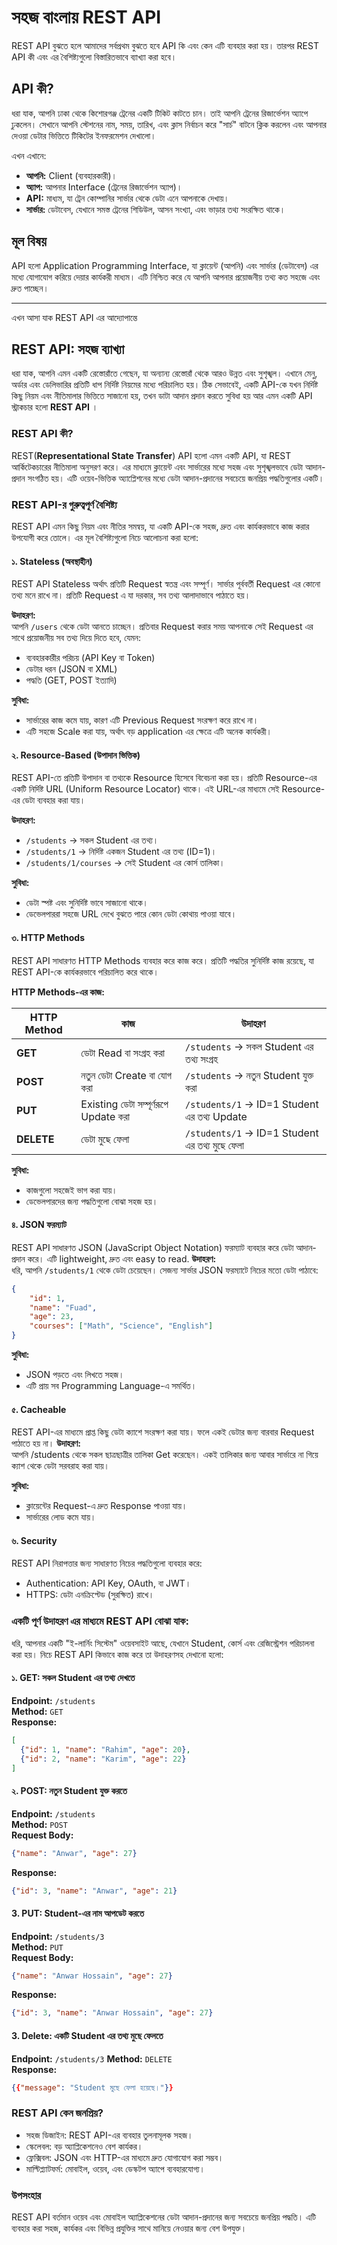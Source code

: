# সহজ বাংলায় REST API

REST API বুঝতে হলে আমাদের সর্বপ্রথম বুঝতে হবে API কি এবং কেন এটি ব্যবহার করা হয়। তারপর REST API কী এবং এর বৈশিষ্ট্যগুলো বিস্তারিতভাবে ব্যাখ্যা করা হবে।
## API কী?  
ধরা যাক, আপনি ঢাকা থেকে কিশোরগঞ্জ ট্রেনের একটি টিকিট কাটতে চান। তাই আপনি ট্রেনের রিজার্ভেশন অ্যাপে ঢুকলেন। সেখানে আপনি স্টেশনের নাম, সময়, তারিখ, এবং ক্লাস নির্বাচন করে "সার্চ" বাটনে ক্লিক করলেন এবং আপনার দেওয়া ডেটার ভিত্তিতে টিকিটের ইনফরমেশন দেখালো।

এখন এখানে:
- **আপনি:** Client (ব্যবহারকারী)।
- **অ্যাপ:** আপনার Interface (ট্রেনের রিজার্ভেশন অ্যাপ)।
- **API:** মাধ্যম, যা ট্রেন কোম্পানির সার্ভার থেকে ডেটা এনে আপনাকে দেখায়।
- **সার্ভার:** ডেটাবেস, যেখানে সমস্ত ট্রেনের শিডিউল, আসন সংখ্যা, এবং ভাড়ার তথ্য সংরক্ষিত থাকে।


## মূল বিষয়
API হলো Application Programming Interface, যা ক্লায়েন্ট (আপনি) এবং সার্ভার (ডেটাবেস) এর মধ্যে যোগাযোগ করিয়ে দেয়ার কার্যকরী মাধ্যম। এটি নিশ্চিত করে যে আপনি আপনার প্রয়োজনীয় তথ্য কত সহজে এবং দ্রুত পাচ্ছেন।

---
এখন আসা যাক REST API এর আদ্যোপান্তে
## REST API: সহজ ব্যাখ্যা

ধরা যাক, আপনি এমন একটি রেস্তোরাঁতে গেছেন, যা অন্যান্য রেস্তোরাঁ থেকে আরও উন্নত এবং সুশৃঙ্খল। এখানে মেনু, অর্ডার এবং ডেলিভারির প্রতিটি ধাপ নির্দিষ্ট নিয়মের মধ্যে পরিচালিত হয়। ঠিক সেভাবেই, একটি API-কে যখন নির্দিষ্ট কিছু নিয়ম এবং নীতিমালার ভিত্তিতে সাজানো হয়, তখন ডাটা আদান প্রদান করতে সুবিধা হয় আর এমন একটি API স্ট্রাকচার হলো  **REST API** । 

### REST API কী?
REST(**Representational State Transfer**) API হলো এমন একটি API, যা REST আর্কিটেকচারের নীতিমালা অনুসরণ করে। এর মাধ্যমে ক্লায়েন্ট এবং সার্ভারের মধ্যে সহজ এবং সুশৃঙ্খলভাবে ডেটা আদান-প্রদান সংগঠিত হয়। এটি ওয়েব-ভিত্তিক অ্যাপ্লিেশনের মধ্যে ডেটা আদান-প্রদানের সবচেয়ে জনপ্রিয় পদ্ধতিগুলোর একটি।

### REST API-র গুরুত্বপূর্ণ বৈশিষ্ট্য

REST API এমন কিছু নিয়ম এবং নীতির সমন্বয়, যা একটি API-কে সহজ, দ্রুত এবং কার্যকরভাবে কাজ করার উপযোগী করে তোলে। এর মূল বৈশিষ্ট্যগুলো নিচে আলোচনা করা হলো:

#### ১. Stateless (অবস্থাহীন)

REST API Stateless অর্থাৎ প্রতিটি Request স্বতন্ত্র এবং সম্পূর্ণ। সার্ভার পূর্ববর্তী Request এর কোনো তথ্য মনে রাখে না। প্রতিটি Request এ যা দরকার, সব তথ্য আলাদাভাবে পাঠাতে হয়।

**উদাহরণ:**  
আপনি `/users` থেকে ডেটা আনতে চাচ্ছেন। প্রতিবার Request করার সময় আপনাকে সেই Request এর সাথে প্রয়োজনীয় সব তথ্য দিয়ে দিতে হবে, যেমন:
- ব্যবহারকারীর পরিচয় (API Key বা Token)
- ডেটার ধরন (JSON বা XML)
- পদ্ধতি (GET, POST ইত্যাদি)

**সুবিধা:**
- সার্ভারের কাজ কমে যায়, কারণ এটি Previous Request সংরক্ষণ করে রাখে না।
- এটি সহজে Scale করা যায়, অর্থাৎ বড় application এর ক্ষেত্রে এটি অনেক কার্যকরী।

#### ২. Resource-Based (উপাদান ভিত্তিক)

REST API-তে প্রতিটি উপাদান বা তথ্যকে Resource হিসেবে বিবেচনা করা হয়। প্রতিটি Resource-এর একটি নির্দিষ্ট URL (Uniform Resource Locator) থাকে। এই URL-এর মাধ্যমে সেই Resource-এর ডেটা ব্যবহার করা যায়।

**উদাহরণ:**
- `/students` → সকল Student এর তথ্য।
- `/students/1` → নির্দিষ্ট একজন Student এর তথ্য (ID=1)।
- `/students/1/courses` → সেই Student এর কোর্স তালিকা।

**সুবিধা:**
- ডেটা স্পষ্ট এবং সুনির্দিষ্ট ভাবে সাজানো থাকে।
- ডেভেলপাররা সহজে URL দেখে বুঝতে পারে কোন ডেটা কোথায় পাওয়া যাবে।


#### ৩. HTTP Methods

REST API সাধারণত HTTP Methods ব্যবহার করে কাজ করে। প্রতিটি পদ্ধতির সুনির্দিষ্ট কাজ রয়েছে, যা REST API-কে কার্যকরভাবে পরিচালিত করে থাকে।

**HTTP Methods-এর কাজ:**

| HTTP Method  | কাজ                          | উদাহরণ                        |
|------------|-----------------------------|-------------------------------|
| **GET**    | ডেটা Read বা সংগ্রহ করা       | `/students` → সকল Student এর তথ্য সংগ্রহ |
| **POST**   | নতুন ডেটা Create বা যোগ করা  | `/students` → নতুন Student যুক্ত করা   |
| **PUT**    | Existing ডেটা সম্পূর্ণরূপে Update করা | `/students/1` → ID=1 Student এর তথ্য Update |
| **DELETE** | ডেটা মুছে ফেলা              | `/students/1` → ID=1 Student এর তথ্য মুছে ফেলা |


**সুবিধা:**
- কাজগুলো সহজেই ভাগ করা যায়।
- ডেভেলপারদের জন্য পদ্ধতিগুলো বোঝা সহজ হয়।

#### ৪. JSON ফরম্যাট

REST API সাধারণত JSON (JavaScript Object Notation) ফরম্যাট ব্যবহার করে ডেটা আদান-প্রদান করে। এটি lightweight, দ্রুত এবং easy to read.
**উদাহরণ:**  
ধরি, আপনি `/students/1` থেকে ডেটা চেয়েছেন। সেজন্য সার্ভার JSON ফরম্যাটে নিচের মতো ডেটা পাঠাবে:

```json
{
    "id": 1,
    "name": "Fuad",
    "age": 23,
    "courses": ["Math", "Science", "English"]
}
```
**সুবিধা:**
- JSON পড়তে এবং লিখতে সহজ।
- এটি প্রায় সব Programming Language-এ সমর্থিত।

#### ৫. Cacheable 
REST API-এর মাধ্যমে প্রাপ্ত কিছু ডেটা ক্যাশে সংরক্ষণ করা যায়। ফলে একই ডেটার জন্য বারবার Request পাঠাতে হয় না।
**উদাহরণ:**  
আপনি /students থেকে সকল ছাত্রছাত্রীর তালিকা Get করেছেন। একই তালিকার জন্য আবার সার্ভারে না গিয়ে ক্যাশ থেকে ডেটা সরবরাহ করা যায়।

**সুবিধা:**
- ক্লায়েন্টের Request-এ দ্রুত Response পাওয়া যায়।
- সার্ভারের লোড কমে যায়।

#### ৬. Security  
REST API নিরাপত্তার জন্য সাধারণত নিচের পদ্ধতিগুলো ব্যবহার করে:
- Authentication: API Key, OAuth, বা JWT।
- HTTPS: ডেটা এনক্রিপ্টেড (সুরক্ষিত) রাখে।


### একটি পূর্ণ উদাহরণ এর মাধ্যমে REST API বোঝা যাক:
ধরি, আপনার একটি "ই-লার্নিং সিস্টেম" ওয়েবসাইট আছে, যেখানে Student, কোর্স এবং রেজিস্ট্রেশন পরিচালনা করা হয়। নিচে REST API কিভাবে কাজ করে তা উদাহরণসহ দেখানো হলো:
#### ১. GET: সকল Student এর তথ্য দেখতে
**Endpoint:** `/students`  
**Method:** `GET`  
**Response:**
```json
[
  {"id": 1, "name": "Rahim", "age": 20},
  {"id": 2, "name": "Karim", "age": 22}
]
````
#### ২. POST: নতুন Student যুক্ত করতে
**Endpoint:** `/students`  
**Method:** `POST`  
**Request Body:**
```json
{"name": "Anwar", "age": 27}
````
**Response:**
```json
{"id": 3, "name": "Anwar", "age": 21}
````

#### 3. PUT: Student-এর নাম আপডেট করতে
**Endpoint:** `/students/3`  
**Method:** `PUT`  
**Request Body:**
```json
{"name": "Anwar Hossain", "age": 27}
````
**Response:**
```json
{"id": 3, "name": "Anwar Hossain", "age": 27}
````

#### 3. Delete: একটি Student এর তথ্য মুছে ফেলতে
**Endpoint:** `/students/3`
**Method:** `DELETE`  
**Response:**
```json
{{"message": "Student মুছে ফেলা হয়েছে।"}}
````

### REST API কেন জনপ্রিয়?
- সহজ ডিজাইন: REST API-এর ব্যবহার তুলনামূলক সহজ।
- স্কেলেবল: বড় অ্যাপ্লিকেশনেও বেশ কার্যকর।
- ফ্লেক্সিবল: JSON এবং HTTP-এর মাধ্যমে দ্রুত যোগাযোগ করা সম্ভব।
- মাল্টিপ্ল্যাটফর্ম: মোবাইল, ওয়েব, এবং ডেস্কটপ অ্যাপে ব্যবহারযোগ্য।

### উপসংহার
REST API বর্তমান ওয়েব এবং মোবাইল অ্যাপ্লিকেশনের ডেটা আদান-প্রদানের জন্য সবচেয়ে জনপ্রিয় পদ্ধতি। এটি ব্যবহার করা সহজ, কার্যকর এবং বিভিন্ন প্রযুক্তির সাথে মানিয়ে নেওয়ার জন্য বেশ উপযুক্ত।


